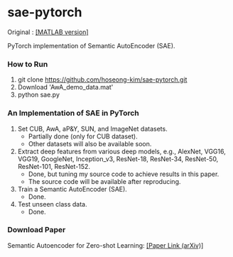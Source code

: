 # sae-pytorch

Original : [[MATLAB version]](https://github.com/Elyorcv/SAE)

PyTorch implementation of Semantic AutoEncoder (SAE).

### How to Run
1. git clone https://github.com/hoseong-kim/sae-pytorch.git
2. Download 'AwA_demo_data.mat'
3. python sae.py

### An Implementation of SAE in PyTorch
1. Set CUB, AwA, aP&Y, SUN, and ImageNet datasets.
    * Partially done (only for CUB dataset). 
    * Other datasets will also be available soon.
2. Extract deep features from various deep models, e.g., AlexNet, VGG16, VGG19, GoogleNet, Inception_v3, ResNet-18, ResNet-34, ResNet-50, ResNet-101, ResNet-152.
    * Done, but tuning my source code to achieve results in this paper.
    * The source code will be available after reproducing.
3. Train a Semantic AutoEncoder (SAE).
    * Done.
4. Test unseen class data.
    * Done.


### Download Paper
Semantic Autoencoder for Zero-shot Learning: [[Paper Link (arXiv)]](https://arxiv.org/abs/1704.08345)
